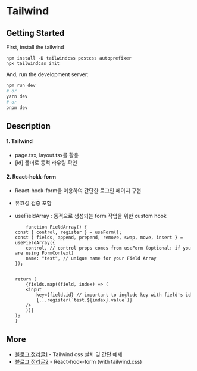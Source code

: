 # Tailwind

## Getting Started

First, install the tailwind

```
npm install -D tailwindcss postcss autoprefixer
npx tailwindcss init
```

And, run the development server:

```bash
npm run dev
# or
yarn dev
# or
pnpm dev
```

## Description

#### 1. Tailwind

- page.tsx, layout.tsx를 활용
- [id] 폴더로 동적 라우팅 확인

#### 2. React-hokk-form

- React-hook-form을 이용하여 간단한 로그인 페이지 구현
- 유효성 검증 포함
- useFieldArray : 동적으로 생성되는 form 작업을 위한 custom hook

  ```
      function FieldArray() {
  const { control, register } = useForm();
  const { fields, append, prepend, remove, swap, move, insert } = useFieldArray({
      control, // control props comes from useForm (optional: if you are using FormContext)
      name: "test", // unique name for your Field Array
  });


  return (
      {fields.map((field, index) => (
      <input
          key={field.id} // important to include key with field's id
          {...register(`test.${index}.value`)}
      />
      ))}
  );
  }
  ```

## More

- [블로그 정리글1](https://blog.naver.com/zhwltlr/223088662689) - Tailwind css 설치 및 간단 예제
- [블로그 정리글2](https://blog.naver.com/zhwltlr/223132240108) - React-hook-form (with tailwind.css)
